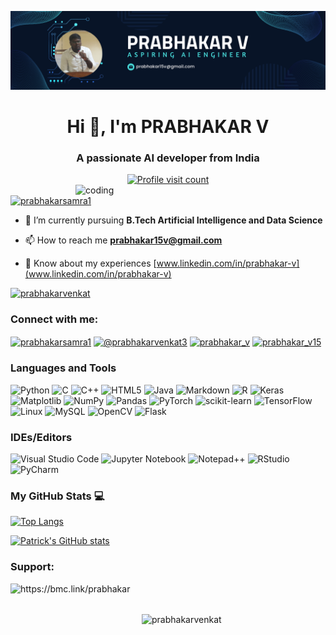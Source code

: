 ![logo](https://github.com/prabhakarvenkat/prabhakarvenkat/blob/efc2a245db861bc1bd8835a487889ad825cb74f6/GitHub%20poster.png)
<h1 align="center">Hi 👋, I'm PRABHAKAR V</h1>
<h3 align="center">A passionate AI developer from India</h3>
<div align="center">
  <a href="https://visitcount.itsvg.in">
    <img src="https://visitcount.itsvg.in/api?id=prabhakarvenkat&icon=5&color=12" alt="Profile visit count">
  </a>
</div>

<img align="right" alt="coding" width="400" src="https://media1.giphy.com/media/v1.Y2lkPTc5MGI3NjExZnB4NGgxNnhtcmh4c3V5MTQwNWo2c3N5eGJ1ZWpnZGh0d2hkbjBhMCZlcD12MV9naWZzX3NlYXJjaCZjdD1n/qgQUggAC3Pfv687qPC/giphy.gif">

<p align="left"> <a href="https://twitter.com/prabhakarsamra1" target="blank"><img src="https://img.shields.io/twitter/follow/prabhakarsamra1?logo=twitter&style=for-the-badge" alt="prabhakarsamra1" /></a> </p>

- 🌱 I’m currently pursuing **B.Tech Artificial Intelligence and Data Science**

- 📫 How to reach me **prabhakar15v@gmail.com**

- 📄 Know about my experiences [www.linkedin.com/in/prabhakar-v](www.linkedin.com/in/prabhakar-v)

<p align="left"> <a href="https://github.com/ryo-ma/github-profile-trophy"><img src="https://github-profile-trophy.vercel.app/?username=prabhakarvenkat" alt="prabhakarvenkat" /></a> </p>
</p align="left"> </img src="https://komarev.com/ghpvc/?username=prabhakarvenkat&label=Profile%20views&color=0e75b6&style=flat" alt="prabhakarvenkat" /> </p>


<h3 align="left">Connect with me:</h3>
<p align="left">
<a href="https://twitter.com/prabhakarsamra1" target="blank"><img align="center" src="https://raw.githubusercontent.com/rahuldkjain/github-profile-readme-generator/master/src/images/icons/Social/twitter.svg" alt="prabhakarsamra1" height="30" width="40" /></a>
<a href="https://www.hackerrank.com/@prabhakarvenkat3" target="blank"><img align="center" src="https://raw.githubusercontent.com/rahuldkjain/github-profile-readme-generator/master/src/images/icons/Social/hackerrank.svg" alt="@prabhakarvenkat3" height="30" width="40" /></a>
<a href="https://www.leetcode.com/prabhakar_v" target="blank"><img align="center" src="https://raw.githubusercontent.com/rahuldkjain/github-profile-readme-generator/master/src/images/icons/Social/leet-code.svg" alt="prabhakar_v" height="30" width="40" /></a>
<a href="https://www.codechef.com/users/prabhakar_v15" target="blank"><img align="center" src="https://cdn.jsdelivr.net/npm/simple-icons@3.1.0/icons/codechef.svg" alt="prabhakar_v15" height="30" width="40" /></a>
</p>

<h3 align="left">Languages and Tools</h3>

![Python](https://img.shields.io/badge/python-3670A0?style=for-the-badge&logo=python&logoColor=ffdd54)
![C](https://img.shields.io/badge/c-%2300599C.svg?style=for-the-badge&logo=c&logoColor=white)
![C++](https://img.shields.io/badge/c++-%2300599C.svg?style=for-the-badge&logo=c%2B%2B&logoColor=white)
![HTML5](https://img.shields.io/badge/html5-%23E34F26.svg?style=for-the-badge&logo=html5&logoColor=white)
![Java](https://img.shields.io/badge/java-%23ED8B00.svg?style=for-the-badge&logo=openjdk&logoColor=white)
![Markdown](https://img.shields.io/badge/markdown-%23000000.svg?style=for-the-badge&logo=markdown&logoColor=white)
![R](https://img.shields.io/badge/r-%23276DC3.svg?style=for-the-badge&logo=r&logoColor=white)
![Keras](https://img.shields.io/badge/Keras-%23D00000.svg?style=for-the-badge&logo=Keras&logoColor=white)
![Matplotlib](https://img.shields.io/badge/Matplotlib-%23ffffff.svg?style=for-the-badge&logo=Matplotlib&logoColor=black)
![NumPy](https://img.shields.io/badge/numpy-%23013243.svg?style=for-the-badge&logo=numpy&logoColor=white)
![Pandas](https://img.shields.io/badge/pandas-%23150458.svg?style=for-the-badge&logo=pandas&logoColor=white)
![PyTorch](https://img.shields.io/badge/PyTorch-%23EE4C2C.svg?style=for-the-badge&logo=PyTorch&logoColor=white)
![scikit-learn](https://img.shields.io/badge/scikit--learn-%23F7931E.svg?style=for-the-badge&logo=scikit-learn&logoColor=white)
![TensorFlow](https://img.shields.io/badge/TensorFlow-%23FF6F00.svg?style=for-the-badge&logo=TensorFlow&logoColor=white)
![Linux](https://img.shields.io/badge/Linux-FCC624?style=for-the-badge&logo=linux&logoColor=black)
![MySQL](https://img.shields.io/badge/mysql-4479A1.svg?style=for-the-badge&logo=mysql&logoColor=white)
![OpenCV](https://img.shields.io/badge/opencv-%23white.svg?style=for-the-badge&logo=opencv&logoColor=white)
![Flask](https://img.shields.io/badge/flask-%23000.svg?style=for-the-badge&logo=flask&logoColor=white)

### IDEs/Editors
![Visual Studio Code](https://img.shields.io/badge/Visual%20Studio%20Code-0078d7.svg?style=for-the-badge&logo=visual-studio-code&logoColor=white)
![Jupyter Notebook](https://img.shields.io/badge/jupyter-%23FA0F00.svg?style=for-the-badge&logo=jupyter&logoColor=white)
![Notepad++](https://img.shields.io/badge/Notepad++-90E59A.svg?style=for-the-badge&logo=notepad%2b%2b&logoColor=black)
![RStudio](https://img.shields.io/badge/RStudio-4285F4?style=for-the-badge&logo=rstudio&logoColor=white)
![PyCharm](https://img.shields.io/badge/pycharm-143?style=for-the-badge&logo=pycharm&logoColor=black&color=black&labelColor=green)

### My GitHub Stats 💻

[![Top Langs](https://github-readme-stats.vercel.app/api/top-langs/?username=prabhakarvenkat&hide=java,html,css&theme=dracula)](https://github.com/anuraghazra/github-readme-stats)

[![Patrick's GitHub stats](https://github-readme-stats.vercel.app/api?username=prabhakarvenkat&theme=dracula)](https://github.com/anuraghazra/github-readme-stats)

<h3 align="left">Support:</h3>
<p><a href="https://www.buymeacoffee.com/https://bmc.link/prabhakar"> <img align="left" src="https://cdn.buymeacoffee.com/buttons/v2/default-yellow.png" height="50" width="210" alt="https://bmc.link/prabhakar" /></a></p><br><br>

<p><img align="center" src="https://github-readme-streak-stats.herokuapp.com/?user=prabhakarvenkat&" alt="prabhakarvenkat" /></p>
